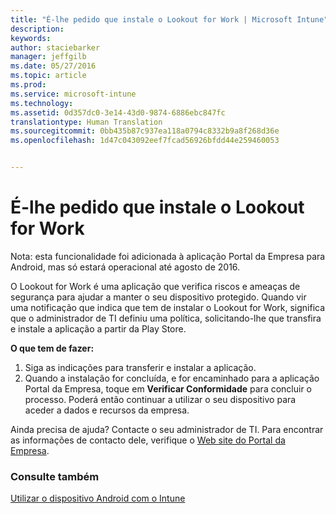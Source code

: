```yaml
---
title: "É-lhe pedido que instale o Lookout for Work | Microsoft Intune"
description: 
keywords: 
author: staciebarker
manager: jeffgilb
ms.date: 05/27/2016
ms.topic: article
ms.prod: 
ms.service: microsoft-intune
ms.technology: 
ms.assetid: 0d357dc0-3e14-43d0-9874-6886ebc847fc
translationtype: Human Translation
ms.sourcegitcommit: 0bb435b87c937ea118a0794c8332b9a8f268d36e
ms.openlocfilehash: 1d47c043092eef7fcad56926bfdd44e259460053


---
```


# É-lhe pedido que instale o Lookout for Work
Nota: esta funcionalidade foi adicionada à aplicação Portal da Empresa para Android, mas só estará operacional até agosto de 2016. 

O Lookout for Work é uma aplicação que verifica riscos e ameaças de segurança para ajudar a manter o seu dispositivo protegido. Quando vir uma notificação que indica que tem de instalar o Lookout for Work, significa que o administrador de TI definiu uma política, solicitando-lhe que transfira e instale a aplicação a partir da Play Store.

**O que tem de fazer:**

1.  Siga as indicações para transferir e instalar a aplicação. 
2.  Quando a instalação for concluída, e for encaminhado para a aplicação Portal da Empresa, toque em **Verificar Conformidade** para concluir o processo. Poderá então continuar a utilizar o seu dispositivo para aceder a dados e recursos da empresa.

Ainda precisa de ajuda? Contacte o seu administrador de TI. Para encontrar as informações de contacto dele, verifique o [Web site do Portal da Empresa](http://portal.manage.microsoft.com).

### Consulte também
[Utilizar o dispositivo Android com o Intune](using-your-android-device-with-intune.md)



<!--HONumber=Jun16_HO4-->


